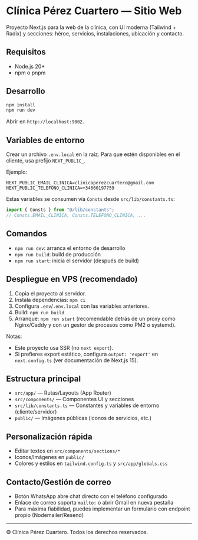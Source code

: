 # Clínica Pérez Cuartero — Sitio Web

Proyecto Next.js para la web de la clínica, con UI moderna (Tailwind + Radix) y secciones: héroe, servicios, instalaciones, ubicación y contacto.

## Requisitos
- Node.js 20+
- npm o pnpm

## Desarrollo
```bash
npm install
npm run dev
```
Abrir en `http://localhost:9002`.

## Variables de entorno
Crear un archivo `.env.local` en la raíz. Para que estén disponibles en el cliente, usa prefijo `NEXT_PUBLIC_`.

Ejemplo:
```env
NEXT_PUBLIC_EMAIL_CLINICA=clinicaperezcuartero@gmail.com
NEXT_PUBLIC_TELEFONO_CLINICA=+34660197759
```

Estas variables se consumen vía `Consts` desde `src/lib/constants.ts`:
```ts
import { Consts } from "@/lib/constants";
// Consts.EMAIL_CLINICA, Consts.TELEFONO_CLINICA, ...
```

## Comandos
- `npm run dev`: arranca el entorno de desarrollo
- `npm run build`: build de producción
- `npm run start`: inicia el servidor (después de build)

## Despliegue en VPS (recomendado)
1) Copia el proyecto al servidor.
2) Instala dependencias: `npm ci`
3) Configura `.env`/`.env.local` con las variables anteriores.
4) Build: `npm run build`
5) Arranque: `npm run start` (recomendable detrás de un proxy como Nginx/Caddy y con un gestor de procesos como PM2 o systemd).

Notas:
- Este proyecto usa SSR (no `next export`).
- Si prefieres export estático, configura `output: 'export'` en `next.config.ts` (ver documentación de Next.js 15).

## Estructura principal
- `src/app/` — Rutas/Layouts (App Router)
- `src/components/` — Componentes UI y secciones
- `src/lib/constants.ts` — Constantes y variables de entorno (cliente/servidor)
- `public/` — Imágenes públicas (iconos de servicios, etc.)

## Personalización rápida
- Editar textos en `src/components/sections/*`
- Iconos/Imágenes en `public/`
- Colores y estilos en `tailwind.config.ts` y `src/app/globals.css`

## Contacto/Gestión de correo
- Botón WhatsApp abre chat directo con el teléfono configurado
- Enlace de correo soporta `mailto:` o abrir Gmail en nueva pestaña
- Para máxima fiabilidad, puedes implementar un formulario con endpoint propio (Nodemailer/Resend)

---
© Clínica Pérez Cuartero. Todos los derechos reservados.
